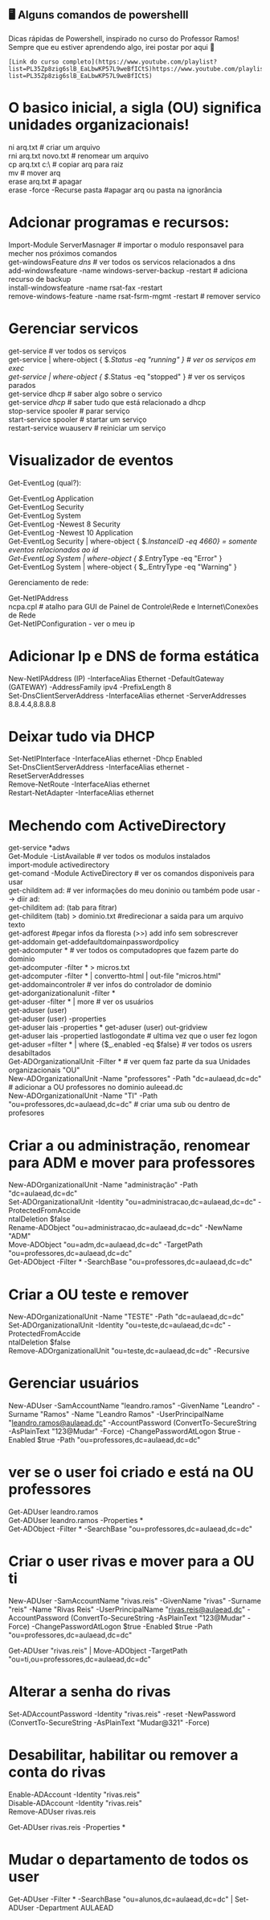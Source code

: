 ## 🖥️ Alguns comandos de powershelll
Dicas rápidas de Powershell, inspirado no curso do Professor Ramos! Sempre que eu estiver aprendendo algo, irei postar por aqui 🤖 


	[Link do curso completo](https://www.youtube.com/playlist?list=PL35Zp8zig6slB_EaLbwKP57L9weBfICtS)https://www.youtube.com/playlist?list=PL35Zp8zig6slB_EaLbwKP57L9weBfICtS)
# O basico inicial, a sigla (OU) significa unidades organizacionais!  

ni arq.txt # criar um arquivo   
rni arq.txt novo.txt # renomear um arquivo  
cp arq.txt c:\ # copiar arq para raiz  
mv # mover arq  
erase arq.txt # apagar  
erase -force -Recurse pasta #apagar arq ou pasta na ignorância  

# Adcionar programas e recursos:  

Import-Module ServerMasnager # importar o modulo responsavel para mecher nos próximos comandos  
get-windowsFeature *dns* # ver todos os servicos relacionados a dns  
add-windowsfeature -name windows-server-backup -restart # adiciona recurso de backup  
install-windowsfeature -name rsat-fax -restart  
remove-windows-feature -name rsat-fsrm-mgmt -restart # remover servico  

# Gerenciar servicos  

get-service # ver todos os serviços     
get-service | where-object { $_.Status -eq "running" } # ver os serviços em exec  
get-service | where-object { $_.Status -eq "stopped" } # ver os serviços parados  
get-service dhcp # saber algo sobre o servico  
get-service *dhcp*  # saber tudo que está relacionado a dhcp  
stop-service spooler # parar serviço  
start-service spooler  # startar um serviço  
restart-service wuauserv # reiniciar um serviço  

# Visualizador de eventos  

Get-EventLog (qual?):  

Get-EventLog Application   
Get-EventLog Security  
Get-EventLog System  
Get-EventLog -Newest 8 Security  
Get-EventLog -Newest 10 Application  
Get-EventLog Security | where-object { $_.InstanceID -eq 4660} = somente eventos relacionados ao id  
Get-EventLog System | where-object { $_.EntryType -eq "Error" }  
Get-EventLog System | where-object { $_.EntryType -eq "Warning" }  

Gerenciamento de rede:  

Get-NetIPAddress  
ncpa.cpl # atalho para GUI de Painel de Controle\Rede e Internet\Conexões de Rede  
Get-NetIPConfiguration - ver o meu ip  

# Adicionar Ip e DNS de forma estática  
New-NetIPAddress (IP) -InterfaceAlias Ethernet -DefaultGateway (GATEWAY) -AddressFamily ipv4 -PrefixLength 8  
Set-DnsClientServerAddress -InterfaceAlias ethernet -ServerAddresses 8.8.4.4,8.8.8.8  


# Deixar tudo via DHCP  
Set-NetIPInterface -InterfaceAlias ethernet -Dhcp Enabled  
Set-DnsClientServerAddress -InterfaceAlias ethernet -ResetServerAddresses  
Remove-NetRoute -InterfaceAlias ethernet  
Restart-NetAdapter -InterfaceAlias ethernet  



# Mechendo com ActiveDirectory   

get-service *adws  
Get-Module -ListAvailable # ver todos os modulos instalados   
import-module activedirectory  
get-comand -Module ActiveDirectory # ver os comandos disponiveis para usar  
get-childitem ad: # ver informações do meu doninio ou também pode usar --> diir ad:  
get-childitem ad: (tab para fitrar)  
get-childitem (tab) > dominio.txt #redirecionar a saida para um arquivo texto  
get-adforest #pegar infos da floresta (>>) add info sem sobrescrever  
get-addomain
get-addefaultdomainpasswordpolicy   
get-adcomputer * # ver todos os computadopres que fazem parte do dominio  
get-adcomputer  -filter * > micros.txt  
get-adcomputer  -filter * | convertto-html | out-file "micros.html"  
get-addomaincontroler # ver infos do controlador de dominio  
get-adorganizationalunit -filter *  
get-aduser -filter * | more # ver os usuários   
get-aduser (user)  
get-aduser (user) -properties  
get-aduser lais -properties * get-aduser (user) out-gridview  
get-aduser lais -propertied lastlogondate # ultima vez que o user fez logon  
get-aduser =filter *  | where {$_.enabled -eq $false} # ver todos os usrers desabiltados  
Get-ADOrganizationalUnit -Filter * # ver quem faz parte da sua Unidades organizacionais "OU"  
New-ADOrganizationalUnit -Name "professores" -Path "dc=aulaead,dc=dc" # adicionar a OU professores no dominio auleead.dc  
New-ADOrganizationalUnit -Name "TI" -Path "ou=professores,dc=aulaead,dc=dc" # criar uma sub ou dentro de profesores   

# Criar a ou administração, renomear para ADM e mover para professores  

New-ADOrganizationalUnit -Name "administração" -Path "dc=aulaead,dc=dc"  
Set-ADOrganizationalUnit -Identity "ou=administracao,dc=aulaead,dc=dc" -ProtectedFromAccide  
ntalDeletion $false  
Rename-ADObject "ou=administracao,dc=aulaead,dc=dc" -NewName "ADM"  
Move-ADObject "ou=adm,dc=aulaead,dc=dc" -TargetPath "ou=professores,dc=aulaead,dc=dc"  
Get-ADObject -Filter * -SearchBase "ou=professores,dc=aulaead,dc=dc"  


# Criar a OU teste e remover  

New-ADOrganizationalUnit -Name "TESTE" -Path "dc=aulaead,dc=dc"  
Set-ADOrganizationalUnit -Identity "ou=teste,dc=aulaead,dc=dc" -ProtectedFromAccide  
ntalDeletion $false  
Remove-ADOrganizationalUnit "ou=teste,dc=aulaead,dc=dc" -Recursive  

# Gerenciar usuários    

New-ADUser -SamAccountName "leandro.ramos" -GivenName "Leandro" -Surname "Ramos" -Name "Leandro Ramos" -UserPrincipalName "leandro.ramos@aulaead.dc" -AccountPassword (ConvertTo-SecureString -AsPlainText "123@Mudar" -Force) -ChangePasswordAtLogon $true -Enabled $true -Path "ou=professores,dc=aulaead,dc=dc"  

# ver se o user foi criado e está na OU professores     

Get-ADUser leandro.ramos  
Get-ADUser leandro.ramos -Properties *  
Get-ADObject -Filter * -SearchBase "ou=professores,dc=aulaead,dc=dc"  

# Criar o user rivas e mover para a OU ti   

New-ADUser -SamAccountName "rivas.reis" -GivenName "rivas" -Surname "reis" -Name "Rivas Reis" -UserPrincipalName "rivas.reis@aulaead.dc" -AccountPassword (ConvertTo-SecureString -AsPlainText "123@Mudar" -Force) -ChangePasswordAtLogon $true -Enabled $true -Path "ou=professores,dc=aulaead,dc=dc"  

Get-ADUser "rivas.reis" | Move-ADObject -TargetPath "ou=ti,ou=professores,dc=aulaead,dc=dc"  

# Alterar a senha do rivas  
Set-ADAccountPassword -Identity "rivas.reis" -reset -NewPassword (ConvertTo-SecureString -AsPlainText "Mudar@321" -Force)   

# Desabilitar, habilitar ou remover a conta do rivas    

Enable-ADAccount -Identity "rivas.reis"  
Disable-ADAccount -Identity "rivas.reis"  
Remove-ADUser rivas.reis  

Get-ADUser rivas.reis -Properties *  

# Mudar o departamento de todos os user  
Get-ADUser -Filter * -SearchBase "ou=alunos,dc=aulaead,dc=dc" | Set-ADUser -Department AULAEAD  

